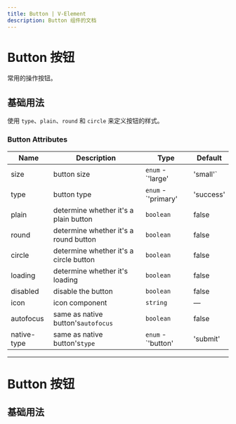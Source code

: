 ```yaml
---
title: Button | V-Element
description: Button 组件的文档
---
```


# Button 按钮

常用的操作按钮。

## 基础用法

使用 `type`、`plain`、`round` 和 `circle` 来定义按钮的样式。

<preview path="../demo/Button/Basic.vue" title="基础用法" description="Button 组件的基础用法"></preview>

### Button Attributes

| Name        | Description                            | Type                | Default   |
| ----------- | -------------------------------------- | ------------------- | --------- |
| size        | button size                            | `enum` - `'large'   | 'small'`  |
| type        | button type                            | `enum` - `'primary' | 'success' |
| plain       | determine whether it's a plain button  | `boolean`           | false     |
| round       | determine whether it's a round button  | `boolean`           | false     |
| circle      | determine whether it's a circle button | `boolean`           | false     |
| loading     | determine whether it's loading         | `boolean`           | false     |
| disabled    | disable the button                     | `boolean`           | false     |
| icon        | icon component                         | `string`            | —         |
| autofocus   | same as native button's`autofocus`     | `boolean`           | false     |
| native-type | same as native button's`type`          | `enum` - `'button'  | 'submit'  |

---

# Button 按钮

## 基础用法
